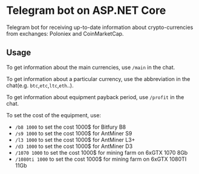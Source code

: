 # Telegram bot on ASP.NET Core
Telegram bot for receiving up-to-date information about crypto-currencies from exchanges: Poloniex and CoinMarketCap.

## Usage 
To get information about the main currencies, use `/main` in the chat.

To get information about a particular currency, use the abbreviation in the chat(e.g. `btc`,`etc`,`ltc`,`eth`..).

To get information about equipment payback period, use `/profit` in the chat.

To set the cost of the equipment, use:

* `/b8 1000` to set the cost 1000$ for Bitfury B8
* `/s9 1000` to set the  cost 1000$ for AntMiner S9
* `/l3 1000` to set the cost 1000$ for AntMiner L3+
* `/d3 1000` to set the cost 1000$ for AntMiner D3
* `/1070 1000` to set the cost 1000$ for mining farm on 6xGTX 1070 8Gb
*  `/1080ti 1000` to set the cost 1000$ for mining farm on 6xGTX 1080TI 11Gb
